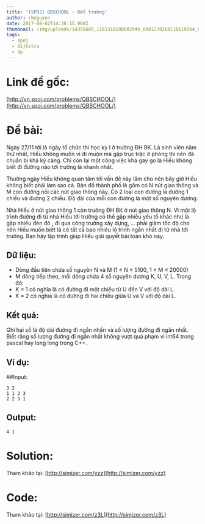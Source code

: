 ```yaml
---
title: '[SPOJ] QBSCHOOL - Đến trường'
author: rknguyen
date: 2017-08-02T14:36:15.968Z
thumbnail: /img/uploads/14356685_1161310190602946_8901270260116619264_n_1485.jpg
tags:
  - spoj
  - dijkstra
  - dp
---
```

# Link đề gốc:

[http://vn.spoj.com/problems/QBSCHOOL/](http://vn.spoj.com/problems/QBSCHOOL/)

# Đề bài:

Ngày 27\/11 tới là ngày tổ chức thi học kỳ I ở trường ĐH BK. Là sinh viên năm thứ nhất, Hiếu không muốn vì đi muộn mà gặp trục trặc ở phòng thi nên đã chuẩn bị khá kỹ càng. Chỉ còn lại một công việc khá gay go là Hiếu không biết đi đường nào tới trường là nhanh nhất.

Thường ngày Hiếu không quan tâm tới vấn đề này lắm cho nên bây giờ Hiếu không biết phải làm sao cả. Bản đồ thành phố là gồm có N nút giao thông và M con đường nối các nút giao thông này. Có 2 loại con đường là đường 1 chiều và đường 2 chiều. Độ dài của mỗi con đường là một số nguyên dương.

Nhà Hiếu ở nút giao thông 1 còn trường ĐH BK ở nút giao thông N. Vì một lộ trình đường đi từ nhà Hiếu tới trường có thể gặp nhiều yếu tố khác như là gặp nhiều đèn đỏ , đi qua công trường xây dựng, ... phải giảm tốc độ cho nên Hiếu muốn biết là có tất cả bao nhiêu lộ trình ngắn nhất đi từ nhà tới trường. Bạn hãy lập trình giúp Hiếu giải quyết bài toán khó này.

## Dữ liệu:

* Dòng đầu tiên chứa số nguyên N và M \(1 ≤ N ≤ 5100, 1 ≤ M ≤ 20000)
* M dòng tiếp theo, mỗi dòng chứa 4 số nguyên dương K, U, V, L. Trong đó:
* K = 1 có nghĩa là có đường đi một chiều từ U đến V với độ dài L.
* K = 2 có nghìa là có đường đi hai chiều giữa U và V với độ dài L.

## Kết quả:

Ghi hai số là độ dài đường đi ngắn nhấn và số lượng đường đi ngắn nhất. Biết rằng số lượng đường đi ngắn nhất không vượt quá phạm vì int64 trong pascal hay long long trong C++.

## Ví dụ:

##Input:

```
3 2
1 1 2 3
2 2 3 1
```

## Output:
```
4 1
```

# Solution:

Tham khảo tại: [http://simizer.com/yzz](http://simizer.com/yzz)

# Code:
Tham khảo tại: [http://simizer.com/z3L](http://simizer.com/z3L)

